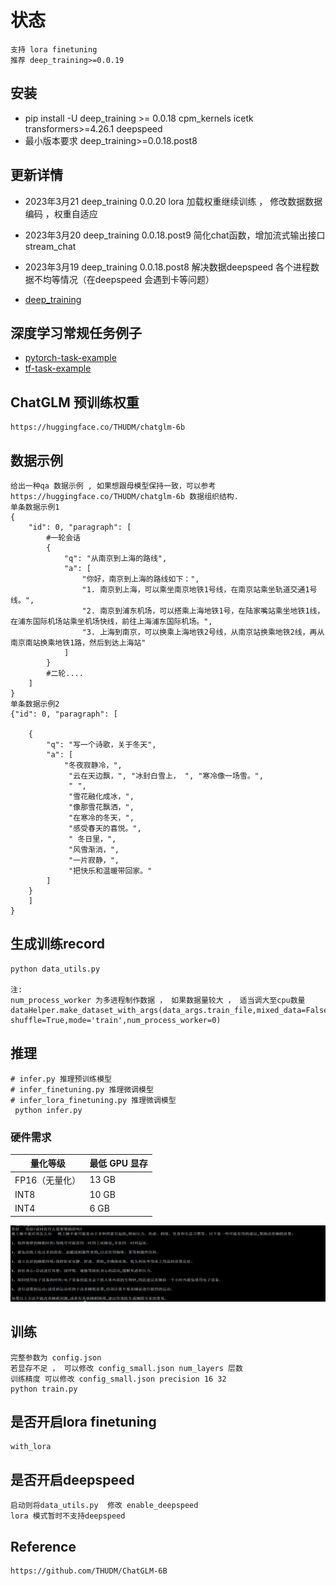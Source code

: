 # 状态
   
    支持 lora finetuning
    推荐 deep_training>=0.0.19


## 安装
  - pip install -U deep_training >= 0.0.18 cpm_kernels icetk transformers>=4.26.1 deepspeed
  - 最小版本要求 deep_training>=0.0.18.post8


## 更新详情
   - 2023年3月21 deep_training 0.0.20 lora 加载权重继续训练 ， 修改数据数据编码 ，权重自适应
   - 2023年3月20 deep_training 0.0.18.post9 简化chat函数，增加流式输出接口stream_chat
   - 2023年3月19 deep_training 0.0.18.post8 解决数据deepspeed 各个进程数据不均等情况（在deepspeed 会遇到卡等问题）

- [deep_training](https://github.com/ssbuild/deep_training)

## 深度学习常规任务例子

- [pytorch-task-example](https://github.com/ssbuild/pytorch-task-example)
- [tf-task-example](https://github.com/ssbuild/tf-task-example)



## ChatGLM 预训练权重
    https://huggingface.co/THUDM/chatglm-6b




## 数据示例
    给出一种qa 数据示例 , 如果想跟母模型保持一致，可以参考https://huggingface.co/THUDM/chatglm-6b 数据组织结构.
    单条数据示例1
    {
        "id": 0, "paragraph": [
            #一轮会话
            {
                "q": "从南京到上海的路线",
                "a": [
                    "你好，南京到上海的路线如下：",
                    "1. 南京到上海，可以乘坐南京地铁1号线，在南京站乘坐轨道交通1号线。",
                    "2. 南京到浦东机场，可以搭乘上海地铁1号，在陆家嘴站乘坐地铁1线，在浦东国际机场站乘坐机场快线，前往上海浦东国际机场。",
                    "3. 上海到南京，可以换乘上海地铁2号线，从南京站换乘地铁2线，再从南京南站换乘地铁1路，然后到达上海站"
                ]
            }
            #二轮....
        ]
    }
    单条数据示例2
    {"id": 0, "paragraph": [

        {
            "q": "写一个诗歌，关于冬天",
            "a": [
                "冬夜寂静冷，",
                 "云在天边飘，", "冰封白雪上， ", "寒冷像一场雪。",
                 " ",
                 "雪花融化成冰，",
                 "像那雪花飘洒，",
                 "在寒冷的冬天，",
                 "感受春天的喜悦。",
                 " 冬日里，",
                 "风雪渐消，",
                 "一片寂静，",
                 "把快乐和温暖带回家。"
            ]
        }
        ]
    }



## 生成训练record

    python data_utils.py
    
    注:
    num_process_worker 为多进程制作数据 ， 如果数据量较大 ， 适当调大至cpu数量
    dataHelper.make_dataset_with_args(data_args.train_file,mixed_data=False, shuffle=True,mode='train',num_process_worker=0)


## 推理
    # infer.py 推理预训练模型
    # infer_finetuning.py 推理微调模型
    # infer_lora_finetuning.py 推理微调模型
     python infer.py

### 硬件需求

| **量化等级**    | **最低 GPU 显存** |
| -------------- | ----------------- |
| FP16（无量化）   | 13 GB             |
| INT8           | 10 GB              |
| INT4           | 6 GB               |

   

![inference](1.png)

## 训练
    完整参数为 config.json
    若显存不足 ， 可以修改 config_small.json num_layers 层数
    训练精度 可以修改 config_small.json precision 16 32
    python train.py


## 是否开启lora finetuning

    with_lora

## 是否开启deepspeed
    启动则将data_utils.py  修改 enable_deepspeed 
    lora 模式暂时不支持deepspeed



## Reference
    https://github.com/THUDM/ChatGLM-6B
